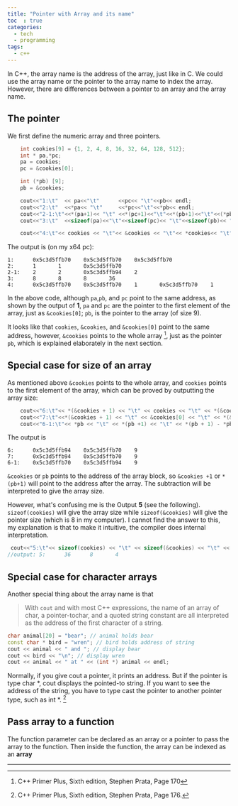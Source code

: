 ```yaml
---
title: "Pointer with Array and its name"
toc  : true
categories:
  - tech
  - programming
tags:
  - c++
---
```

In C++, the array name is the address of the array, just like in C. We could use the array name or the pointer to the array name to index the array.
However, there are differences between a pointer to an array and the array name.

## The pointer
We first define the numeric array and three pointers.
~~~ c++
    int cookies[9] = {1, 2, 4, 8, 16, 32, 64, 128, 512};
    int * pa,*pc;
    pa = cookies;
    pc = &cookies[0];

    int (*pb) [9]; 
    pb = &cookies;

    cout<<"1:\t"  << pa<<"\t"      <<pc<< "\t"<<pb<< endl;
    cout<<"2:\t"  <<*pa<< "\t"     <<*pc<<"\t"<<*pb<< endl;
    cout<<"2-1:\t"<<*(pa+1)<< "\t" <<*(pc+1)<<"\t"<<*(pb+1)<<"\t"<<(*pb)[1]<< endl;
    cout<<"3:\t"  <<sizeof(pa)<<"\t"<<sizeof(pc)<< "\t"<<sizeof(pb)<< "\t"<<sizeof(*pb)<<endl;

    cout<<"4:\t"<< cookies << "\t"<< &cookies << "\t"<< *cookies<< "\t"  << *(&cookies)<<"\t"<<*(&cookies[0])<<endl;
~~~
The output is (on my x64 pc):
~~~
1:      0x5c3d5ffb70    0x5c3d5ffb70    0x5c3d5ffb70
2:      1       1       0x5c3d5ffb70
2-1:    2       2       0x5c3d5ffb94    2
3:      8       8       8       36
4:      0x5c3d5ffb70    0x5c3d5ffb70    1       0x5c3d5ffb70    1
~~~

In the above code, although `pa`,`pb`, and `pc` point to the same address, as shown by the output of **1**,  `pa` and `pc` are the pointer to the first element of the array, just as `&cookies[0]`; `pb`, is the pointer to the array (of size 9).

It looks like that `cookies`, `&cookies`, and `&cookies[0]` point to the same address, however, `&cookies` points to the whole array [^1], just as the pointer `pb`, which is explained elaborately in the next section.

[^1]: C++ Primer Plus, Sixth edition, Stephen Prata, Page 170

## Special case for size of an array

As mentioned above `&cookies` points to the whole array, and `cookies` points to the first element of the array, which can be proved by outputting the array size:
~~~ c++
    cout<<"6:\t"<< *(&cookies + 1) << "\t" << cookies << "\t" << *(&cookies + 1) - cookies<<endl;
    cout<<"7:\t"<<*(&cookies + 1) << "\t" << &cookies[0] << "\t" << *(&cookies + 1) - &cookies[0]<<endl;
    cout<<"6-1:\t"<< *pb << "\t" << *(pb +1) << "\t" << *(pb + 1) - *pb<<endl;
~~~
The output is
~~~
6:      0x5c3d5ffb94    0x5c3d5ffb70    9
7:      0x5c3d5ffb94    0x5c3d5ffb70    9
6-1:    0x5c3d5ffb70    0x5c3d5ffb94    9
~~~
`&cookies` or `pb` points to the address of the array block, so `&cookies +1` or `*(pb+1)` will point to the address after the array. The subtraction will be interpreted to give the array size.

However, what's confusing me is the Output **5** (see the following). `sizeof(cookies)` will give the array size while `sizeof(&cookies)` will give the pointer size (which is 8 in my computer). I cannot find the answer to this, my explanation is that to make it intuitive, the compiler does internal interpretation.

~~~ c++
 cout<<"5:\t"<< sizeof(cookies) << "\t" << sizeof(&cookies) << "\t" << sizeof(cookies[0]) << endl;
//output: 5:      36      8       4
~~~

## Special case for character arrays
Another special thing about the array name is that 
> With `cout` and with most C++ expressions, the name of an array of char, a pointer-tochar,
and a quoted string constant are all interpreted as the address of the first character
of a string.

~~~ c++
char animal[20] = "bear"; // animal holds bear
const char * bird = "wren"; // bird holds address of string
cout << animal << " and "; // display bear
cout << bird << "\n"; // display wren
cout << animal << " at " << (int *) animal << endl;
~~~
Normally, if you give cout a pointer, it prints an address. But if the pointer is type
char *, cout displays the pointed-to string. If you want to see the address of the string, you
have to type cast the pointer to another pointer type, such as int *. [^2]

[^2]: C++ Primer Plus, Sixth edition, Stephen Prata, Page 176.


## Pass array to a function

The function parameter can be declared as an array or a pointer to pass the array to the function. Then inside the function, the array can be indexed as an **array**

---


		
